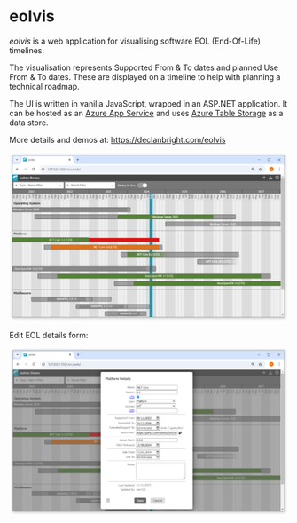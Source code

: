 # eolvis
<em>eolvis</em> is a web application for visualising software EOL (End-Of-Life) timelines.

The visualisation represents Supported From & To dates and planned Use From & To dates. These are displayed on a timeline to help with planning a technical roadmap.

The UI is written in vanilla JavaScript, wrapped in an ASP.NET application. It can be hosted as an [Azure App Service](https://azure.microsoft.com/en-us/products/app-service) and uses [Azure Table Storage](https://azure.microsoft.com/en-us/products/storage/tables) as a data store.

More details and demos at: https://declanbright.com/eolvis

![graph explorer](/img/eolvis-demo.png)

Edit EOL details form:

![graph explorer](/img/eolvis-form-demo.png)